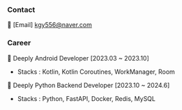 ### Contact 

🔸 [Email] kgy556@naver.com

### Career

🔸 Deeply Android Developer [2023.03 ~ 2023.10]
- Stacks : Kotlin, Kotlin Coroutines﻿, WorkManager, Room

🔸 Deeply Python Backend Developer [2023.10 ~ 2024.6]
- Stacks : Python, FastAPI, Docker, Redis, MySQL

<!--
**KimGyeongyeon/KimGyeongyeon** is a ✨ _special_ ✨ repository because its `README.md` (this file) appears on your GitHub profile.

📚 [Blog] https://dev-juli.tistory.com/

### Education

🔸 네이버 부스트캠프 Android 챌린지 과정 [2022.07.18 ~ 2022.08.12]

🔸 네이버 부스트캠프 Android 멤버십 과정 [2022.08.29 ~ 2022.12.16]
Here are some ideas to get you started:

- 🔭 I’m currently working on ...
- 🌱 I’m currently learning ...
- 👯 I’m looking to collaborate on ...
- 🤔 I’m looking for help with ...
- 💬 Ask me about ...
- 📫 How to reach me: ...
- 😄 Pronouns: ...
- ⚡ Fun fact: ...
[![Kim's GitHub stats](https://github-readme-stats.vercel.app/api?username=KimGyeongyeon&theme=dark&count_private=true)](https://github.com/anuraghazra/github-readme-stats)


-->



